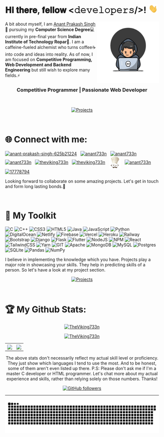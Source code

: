 <!-- #  Hi there 👋, I am [Anant Prakash Singh!](https://linkedin.com/in/anant-prakash-singh-625b21224) -->

<!-- ![Banner](banner.jpg) -->

<h1> 𝐇𝐢 𝐭𝐡𝐞𝐫𝐞, 𝐟𝐞𝐥𝐥𝐨𝐰 <𝚍𝚎𝚟𝚎𝚕𝚘𝚙𝚎𝚛𝚜/>! <img src="Hi.gif" width="30"></h1>

<img width="40%" align="right" src="coding.gif" >
A bit about myself, I am <a href="https://anant-prakash-singh.vercel.app/">Anant Prakash Singh</a> 👦 pursuing my <b>Computer Science Degree</b>💻 currently in pre-final year from <b>Indian Institute of Technology Ropar🏫</b>. I am a caffeine-fueled alchemist who turns coffee☕ into code and ideas into reality. As of now, I am focused on <b>Competitive Programming, Web Development and Backend Engineering</b> but still wish to explore many fields.⚡

<h3 align="center">Competitive&nbsp;Programmer | Passionate&nbsp;Web&nbsp;Developer</h3>

<br>

<div align="center">

[![Projects](https://img.shields.io/badge/portfolio-%23430098?style=for-the-badge)](https://anant-prakash-singh.vercel.app/)
  
</div>

<br>

# 🌐 Connect with me:
<p align="left">
<a href="https://linkedin.com/in/anant-prakash-singh-625b21224" target="blank"><img align="center" src="https://skillicons.dev/icons?i=linkedin" alt="anant-prakash-singh-625b21224" height="35" width="35" /></a> &nbsp;
<a href="https://twitter.com/anant733n" target="blank"><img align="center" src="https://skillicons.dev/icons?i=twitter" alt="anant733n" height="35" width="35" /></a> &nbsp;
<a href="https://www.discordapp.com/users/theviking733n" target="blank"><img align="center" src="https://skillicons.dev/icons?i=discord" alt="anant733n" height="35" width="35" /></a> &nbsp;
<a href="https://www.instagram.com/anant733n" target="blank"><img align="center" src="https://skillicons.dev/icons?i=instagram" alt="anant733n" height="35" width="35" /></a> &nbsp;
<a href="https://codeforces.com/profile/theviking733n" target="blank"><img align="center" src="https://raw.githubusercontent.com/rahuldkjain/github-profile-readme-generator/master/src/images/icons/Social/codeforces.svg" alt="theviking733n" height="40" width="40" /></a> &nbsp;
<a href="https://www.leetcode.com/theviking733n" target="blank"><img align="center" src="https://raw.githubusercontent.com/rahuldkjain/github-profile-readme-generator/master/src/images/icons/Social/leet-code.svg" alt="theviking733n" height="35" width="35" /></a> &nbsp;
<a href="https://www.codechef.com/users/theviking733n" target="blank"><img align="center" src="codechef.png" alt="theviking733n" height="40" width="40" /></a> &nbsp;
<a href="https://auth.geeksforgeeks.org/user/anant733n" target="blank"><img align="center" src="https://raw.githubusercontent.com/rahuldkjain/github-profile-readme-generator/master/src/images/icons/Social/geeks-for-geeks.svg" alt="anant733n" height="50" width="60" /></a> &nbsp;
<a href="https://stackoverflow.com/users/17778794" target="blank"><img align="center" src="https://raw.githubusercontent.com/rahuldkjain/github-profile-readme-generator/master/src/images/icons/Social/stack-overflow.svg" alt="17778794" height="35" width="35" /></a>
</p>


Looking forward to collaborate on some amazing projects. Let's get in touch and form long lasting bonds.🤝

<br>

<!-- ## 🌐 Socials:
[![LinkedIn](https://img.shields.io/badge/LinkedIn-%230077B5.svg?logo=linkedin&logoColor=white)](https://www.linkedin.com/in/anant-prakash-singh-625b21224/) [![Twitter](https://img.shields.io/badge/Twitter-%231DA1F2.svg?logo=Twitter&logoColor=white)](https://twitter.com/anant733n) -->


<!-- # 💻 Tech Stack: -->
# 🧰 My Toolkit
![C](https://img.shields.io/badge/c-%2300599C.svg?style=for-the-badge&logo=c&logoColor=white) ![C++](https://img.shields.io/badge/c++-%2300599C.svg?style=for-the-badge&logo=c%2B%2B&logoColor=white) ![CSS3](https://img.shields.io/badge/css3-%231572B6.svg?style=for-the-badge&logo=css3&logoColor=white) ![HTML5](https://img.shields.io/badge/html5-%23E34F26.svg?style=for-the-badge&logo=html5&logoColor=white) ![Java](https://img.shields.io/badge/java-%23ED8B00.svg?style=for-the-badge&logo=java&logoColor=white) ![JavaScript](https://img.shields.io/badge/javascript-%23323330.svg?style=for-the-badge&logo=javascript&logoColor=%23F7DF1E) ![Python](https://img.shields.io/badge/python-%2314354C.svg?style=for-the-badge&logo=python&logoColor=white) ![DigitalOcean](https://img.shields.io/badge/DigitalOcean-%230167ff.svg?style=for-the-badge&logo=digitalOcean&logoColor=white) ![Netlify](https://img.shields.io/badge/netlify-%23000000.svg?style=for-the-badge&logo=netlify&logoColor=#00C7B7) ![Firebase](https://img.shields.io/badge/firebase-ffca28?style=for-the-badge&logo=firebase&logoColor=black) ![Vercel](https://img.shields.io/badge/vercel-%23000000.svg?style=for-the-badge&logo=vercel&logoColor=#00C7B7) ![Heroku](https://img.shields.io/badge/heroku-%23430098.svg?style=for-the-badge&logo=heroku&logoColor=white) ![Railway](https://img.shields.io/badge/railway-%23000000.svg?style=for-the-badge&logo=railway&logoColor=#00C7B7) ![Bootstrap](https://img.shields.io/badge/bootstrap-%23563D7C.svg?style=for-the-badge&logo=bootstrap&logoColor=white) ![Django](https://img.shields.io/badge/django-%23092E20.svg?style=for-the-badge&logo=django&logoColor=white) ![Flask](https://img.shields.io/badge/flask-%23000.svg?style=for-the-badge&logo=flask&logoColor=white) ![Flutter](https://img.shields.io/badge/Flutter-%2302569B.svg?style=for-the-badge&logo=Flutter&logoColor=white) ![NodeJS](https://img.shields.io/badge/Node.js-339933?style=for-the-badge&logo=nodedotjs&logoColor=white) ![NPM](https://img.shields.io/badge/NPM-%23000000.svg?style=for-the-badge&logo=npm&logoColor=white) ![React](https://img.shields.io/badge/react-%2320232a.svg?style=for-the-badge&logo=react&logoColor=%2361DAFB) ![TailwindCSS](https://img.shields.io/badge/tailwindcss-%2338B2AC.svg?style=for-the-badge&logo=tailwind-css&logoColor=white) ![Yarn](https://img.shields.io/badge/yarn-%232C8EBB.svg?style=for-the-badge&logo=yarn&logoColor=white) ![GIT](https://img.shields.io/badge/Git-F05032?style=for-the-badge&logo=git&logoColor=white) ![Apache](https://img.shields.io/badge/apache-%23D42029.svg?style=for-the-badge&logo=apache&logoColor=white) ![MongoDB](https://img.shields.io/badge/MongoDB-%234ea94b.svg?style=for-the-badge&logo=mongodb&logoColor=white) ![MySQL](https://img.shields.io/badge/mysql-%2300f.svg?style=for-the-badge&logo=mysql&logoColor=white) ![Postgres](https://img.shields.io/badge/postgres-%23316192.svg?style=for-the-badge&logo=postgresql&logoColor=white) ![SQLite](https://img.shields.io/badge/sqlite-%2307405e.svg?style=for-the-badge&logo=sqlite&logoColor=white) ![Pandas](https://img.shields.io/badge/pandas-%23150458.svg?style=for-the-badge&logo=pandas&logoColor=white) ![NumPy](https://img.shields.io/badge/numpy-%23013243.svg?style=for-the-badge&logo=numpy&logoColor=white)

I believe in implementing the knowledge which you have. Projects play a major role in showcasing your skills. They help in predicting skills of a person. So let's have a look at my project section.

<div align="center">

  [![Projects](https://img.shields.io/badge/my_projects-%23430098?style=for-the-badge)](https://anant-prakash-singh.vercel.app/)
  
</div>

<!-- <h1 align="center">Projects</h1>

Logo  | Project Name | Description | 
:---: | :---:        |    :----    |
![Pandas](https://img.shields.io/badge/pandas-%23150458.svg?style=for-the-badge&logo=pandas&logoColor=white) | [Project Name](https://project-link.com) | Project description Project description Project description Project description Project description Project description Project description Project description Project description Project description Project description | -->

<br>

# 🏆 My Github Stats:

<!-- Streak -->
<p align="center">
<a href="#go-nowhere">
<img align="center" src="https://github-readme-streak-stats.herokuapp.com/?user=TheViking733n&theme=tokyonight&ring=ffa200&fire=15f4ee&currStreakNum=a35eff&currStreakLabel=a35eff&sideLabels=4296f5&sideNums=4296f5&hide_border=true&background=00000000" alt="TheViking733n" />
</a>
</p>



<!-- Trophies -->
<p align="center"> <a href="#go-nowhere"><img src="https://github-profile-trophy.vercel.app/?username=TheViking733n&title=Issues,Followers,PullRequest,MultipleLang,Stars,Commit&theme=onedark&no-bg=true&no-frame=true" alt="TheViking733n" /></a> </p>


<table align="center">
  <tr>
  <td align="center">
    <a href="#go-nowhere">
    <img align="center" src="https://github-readme-stats.vercel.app/api/wakatime?username=TheViking733n&layout=compact&theme=tokyonight&bg_color=ffffff00&hide_border=true&langs_count=10">
    </a>
  </td>
  <td align="center">
    <a href="#go-nowhere">
    <img align="center" src="https://github-readme-stats.vercel.app/api/top-langs/?username=TheViking733n&langs_count=10&layout=compact&theme=tokyonight&bg_color=ffffff00&hide_border=true">
    </a>
  </td>
</table>
<p align="center"> The above stats don't necessarily reflect my actual skill level or proficiency. They just show which languages I tend to use the most. And to be honest, some of them aren't even listed up there. P.S: Please don't ask me if I'm a master C developer or HTML programmer. Let's chat more about my actual experience and skills, rather than relying solely on those numbers. Thanks!</p>

<div align="center">

  [![GitHub followers](https://img.shields.io/github/followers/TheViking733n.svg?style=social&label=Follow)](https://github.com/TheViking733n?tab=followers)

</div>

<!-- <table>
  <tr>
   <td><img src="https://github-readme-stats.vercel.app/api?username=TheViking733n&include_all_commits=true&count_private=true&show_icons=true&line_height=20&title_color=7A7ADB&icon_color=2234AE&text_color=D3D3D3&bg_color=0,000000,130F40" alt="Anant Prakash Singh" />
    <td><img src="https://github-readme-stats.vercel.app/api/top-langs?username=TheViking733n&show_icons=true&locale=en&layout=compact&title_color=7A7ADB&icon_color=2234AE&text_color=D3D3D3&bg_color=0,000000,130F40" alt="Anant Prakash Singh" /></td>
  </tr>
</table> -->


---
<!-- [![](https://visitcount.itsvg.in/api?id=TheViking733n&icon=0&color=0)](https://visitcount.itsvg.in) -->



![Heatmap](heatmap.svg)



<!-- ![](https://github-readme-stats.vercel.app/api?username=TheViking733n&show_icons=true&theme=radical) -->
<!-- ![](https://github-readme-stats.vercel.app/api?username=TheViking733n&theme=dark&hide_border=true&include_all_commits=false&count_private=false)<br/> -->
<!-- ![](https://github-readme-streak-stats.herokuapp.com/?user=TheViking733n&theme=dark&hide_border=true)<br/> -->
<!-- ![](https://github-readme-stats.vercel.app/api/top-langs/?username=TheViking733n&theme=dark&hide_border=true&include_all_commits=false&count_private=false&layout=compact) -->


<!-- ### ✍️ Random Dev Quote -->
<!-- ![](https://quotes-github-readme.vercel.app/api?type=horizontal&theme=radical) -->

<!-- ### 😂 Random Dev Meme
<img src="https://random-memer.herokuapp.com/" width="512px"/> -->


<!-- <div align="center"> -->

  <!-- <p><img align="center" src="https://github-readme-streak-stats.herokuapp.com/?user=TheViking733n&theme=dark" alt="TheViking" /></p> -->

  <!-- [![TheViking733n's GitHub activity graph](https://activity-graph.herokuapp.com/graph?username=TheViking733n&theme=xcode)](https://git.io/TheViking733n) -->

  <!-- ![Jokes Card](https://readme-jokes.vercel.app/api?hideBorder) -->

<!-- </div> -->
